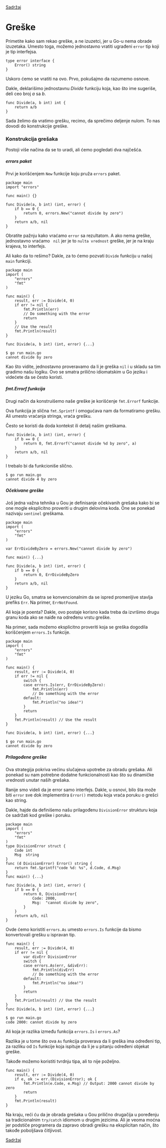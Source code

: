 [Sadržaj](toc.md)

# Greške

Primetite kako sam rekao greške, a ne izuzetci, jer u Go-u nema obrade izuzetaka. Umesto toga, možemo jednostavno vratiti ugrađeni `error` tip koji je tip interfejsa.
```
type error interface {
    Error() string
}
```
Uskoro ćemo se vratiti na ovo. Prvo, pokušajmo da razumemo osnove. 

Dakle, deklarišimo jednostavnu *Divide* funkciju koja, kao što ime sugeriše, deli ceo broj *a* sa *b*.
```
func Divide(a, b int) int {
	return a/b
}
```
Sada želimo da vratimo grešku, recimo, da sprečimo deljenje nulom. To nas dovodi do konstrukcije greške.

### Konstrukcija grešaka

Postoji više načina da se to uradi, ali ćemo pogledati dva najčešća.

##### errors paket

Prvi je korišćenjem `New` funkcije koju pruža `errors` paket.
```
package main
import "errors"

func main() {}

func Divide(a, b int) (int, error) {
	if b == 0 {
		return 0, errors.New("cannot divide by zero")
	}
	return a/b, nil
}
```
Obratite pažnju kako vraćamo `error` sa rezultatom. A ako nema greške, jednostavno vraćamo ` nil` jer je to `nulta vrednost` greške, jer je na kraju krajeva, to interfejs.

Ali kako da to rešimo? Dakle, za to ćemo pozvati `Divide` funkciju u našoj `main` funkciji.
```
package main
import (
	"errors"
	"fmt"
)

func main() {
	result, err := Divide(4, 0)
	if err != nil {
		fmt.Println(err)
		// Do something with the error
		return
	}
	// Use the result
	fmt.Println(result)
}

func Divide(a, b int) (int, error) {...}
```
	$ go run main.go
	cannot divide by zero

Kao što vidite, jednostavno proveravamo da li je greška `nil` i u skladu sa tim gradimo našu logiku. Ovo se smatra prilično idiomatskim u Go jeziku i videćete da se često koristi.

##### fmt.Errorf funkcija

Drugi način da konstruišemo naše greške je korišćenje `fmt.Errorf` funkcije.

Ova funkcija je slična `fmt.Sprintf` i omogućava nam da formatiramo grešku. Ali umesto vraćanja stringa, vraća grešku.

Često se koristi da doda kontekst ili detalj našim greškama.
```
func Divide(a, b int) (int, error) {
	if b == 0 {
		return 0, fmt.Errorf("cannot divide %d by zero", a)
	}
	return a/b, nil
}
```
I trebalo bi da funkcioniše slično.

	$ go run main.go
	cannot divide 4 by zero

##### Očekivane greške

Još jedna važna tehnika u Gou je definisanje očekivanih grešaka kako bi se one mogle eksplicitno proveriti u drugim delovima koda. One se ponekad nazivaju `sentinel` greškama.
```
package main
import (
	"errors"
	"fmt"
)

var ErrDivideByZero = errors.New("cannot divide by zero")

func main() {...}

func Divide(a, b int) (int, error) {
	if b == 0 {
		return 0, ErrDivideByZero
	}
	return a/b, nil
}
```
U jeziku Go, smatra se konvencionalnim da se ispred promenljive stavlja prefiks `Err`. Na primer, `ErrNotFound`.

Ali koja je poenta?  Dakle, ovo postaje korisno kada treba da izvršimo drugu granu koda ako se naiđe na određenu vrstu greške.

Na primer, sada možemo eksplicitno proveriti koja se greška dogodila korišćenjem `errors.Is` funkcije.
```
package main
import (
	"errors"
	"fmt"
)

func main() {
	result, err := Divide(4, 0)
	if err != nil {
		switch {
		case errors.Is(err, ErrDivideByZero):
			fmt.Println(err)
			// Do something with the error
		default:
			fmt.Println("no idea!")
		}
		return
	}
	fmt.Println(result)	// Use the result
}

func Divide(a, b int) (int, error) {...}
```
	$ go run main.go
	cannot divide by zero

##### Prilagođene greške

Ova strategija pokriva većinu slučajeva upotrebe za obradu grešaka. Ali ponekad su nam potrebne dodatne funkcionalnosti kao što su dinamičke vrednosti unutar naših grešaka.

Ranije smo videli da je error samo interfejs. Dakle, u osnovi, bilo šta može biti `error` sve dok implementira `Error()` metodu koja vraća poruku o grešci kao string.

Dakle, hajde da definišemo našu prilagođenu `DivisionError` strukturu koja će sadržati kod greške i poruku.
```
package main
import (
	"errors"
	"fmt"
)
type DivisionError struct {
	Code int
	Msg  string
}
func (d DivisionError) Error() string {
	return fmt.Sprintf("code %d: %s", d.Code, d.Msg)
}
func main() {...}

func Divide(a, b int) (int, error) {
	if b == 0 {
		return 0, DivisionError{
			Code: 2000,
			Msg:  "cannot divide by zero",
		}
	}
	return a/b, nil
}
```
Ovde ćemo koristiti `errors.As` umesto `errors.Is` funkcije da bismo konvertovali grešku u ispravan tip.
```
func main() {
	result, err := Divide(4, 0)
	if err != nil {
		var divErr DivisionError
		switch {
		case errors.As(err, &divErr):
			fmt.Println(divErr)
			// Do something with the error
		default:
			fmt.Println("no idea!")
		}
		return
	}
	fmt.Println(result)	// Use the result
}
func Divide(a, b int) (int, error) {...}
```
	$ go run main.go
	code 2000: cannot divide by zero

Ali koja je razlika između funkcija `errors.Is` i `errors.As`?

Razlika je u tome što ova `As` funkcija proverava da li greška ima određeni tip, za razliku od `Is` funkcije koja ispituje da li je u pitanju određeni objekat greške.

Takođe možemo koristiti tvrdnju tipa, ali to nije poželjno.
```
func main() {
	result, err := Divide(4, 0)
	if e, ok := err.(DivisionError); ok {
		fmt.Println(e.Code, e.Msg) // Output: 2000 cannot divide by zero
		return
	}
	fmt.Println(result)
}
```
Na kraju, reći ću da je obrada grešaka u Gou prilično drugačija u poređenju sa tradicionalnim `try/catch` idiomom u drugim jezicima. Ali je veoma moćna jer podstiče programera da zapravo obradi grešku na eksplicitan način, što takođe poboljšava čitljivost.

[Sadržaj](toc.md)